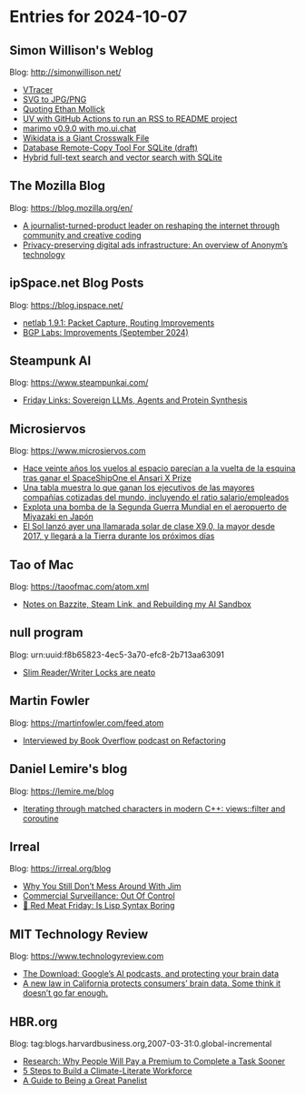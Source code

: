 # Entries for 2024-10-07
## Simon Willison's Weblog 
Blog: http://simonwillison.net/ 

- [VTracer](https://simonwillison.net/2024/Oct/7/vtracer/#atom-everything)
- [SVG to JPG/PNG](https://simonwillison.net/2024/Oct/6/svg-to-jpg-png/#atom-everything)
- [Quoting Ethan Mollick](https://simonwillison.net/2024/Oct/6/ethan-mollick/#atom-everything)
- [UV with GitHub Actions to run an RSS to README project](https://simonwillison.net/2024/Oct/5/uv-with-github-actions-to-run-an-rss-to-readme-project/#atom-everything)
- [marimo v0.9.0 with mo.ui.chat](https://simonwillison.net/2024/Oct/5/marimo-v090-with-mouichat/#atom-everything)
- [Wikidata is a Giant Crosswalk File](https://simonwillison.net/2024/Oct/5/wikidata-is-a-giant-crosswalk-file/#atom-everything)
- [Database Remote-Copy Tool For SQLite (draft)](https://simonwillison.net/2024/Oct/4/sqlite-rsync/#atom-everything)
- [Hybrid full-text search and vector search with SQLite](https://simonwillison.net/2024/Oct/4/hybrid-full-text-search-and-vector-search-with-sqlite/#atom-everything)
## The Mozilla Blog 
Blog: https://blog.mozilla.org/en/ 

- [A journalist-turned-product leader on reshaping the internet through community and creative coding](https://blog.mozilla.org/en/internet-culture/tawanda-kanhema/)
- [Privacy-preserving digital ads infrastructure: An overview of Anonym’s technology](https://blog.mozilla.org/en/products/anonym-technology-overview/)
## ipSpace.net Blog Posts 
Blog: https://blog.ipspace.net/ 

- [netlab 1.9.1: Packet Capture, Routing Improvements](https://blog.ipspace.net/2024/10/netlab-1-9-1-routing-instances/?utm_source=atom_feed)
- [BGP Labs: Improvements (September 2024)](https://blog.ipspace.net/2024/10/bgp-labs-improvements/?utm_source=atom_feed)
## Steampunk AI 
Blog: https://www.steampunkai.com/ 

- [Friday Links: Sovereign LLMs, Agents and Protein Synthesis](https://www.steampunkai.com/friday-links-sovereign-llms-agents-and-protein-synthesis/)
## Microsiervos 
Blog: https://www.microsiervos.com 

- [Hace veinte años los vuelos al espacio parecían a la vuelta de la esquina tras ganar el SpaceShipOne el Ansari X Prize](https://www.microsiervos.com/archivo/espacio/veinte-anos-spaceshipone-ansari-x-prize.html)
- [Una tabla muestra lo que ganan los ejecutivos de las mayores compañías cotizadas del mundo, incluyendo el ratio salario/empleados](https://www.microsiervos.com/archivo/economia/una-tabla-muestra-lo-que-ganan-los-ejecutivos-de-las-mayores-companias-cotizadas-del-mundo-incluyendo-el-ratio-salarioempleados.html)
- [Explota una bomba de la Segunda Guerra Mundial en el aeropuerto de Miyazaki en Japón](https://www.microsiervos.com/archivo/aerotrastorno/explota-bomba-segunda-guerra-mundial-aeropuerto-miyazaki-japon.html)
- [El Sol lanzó ayer una llamarada solar de clase X9,0, la mayor desde 2017, y llegará a la Tierra durante los próximos días](https://www.microsiervos.com/archivo/ciencia/sol-lanzo-llamarada-solar-clase-x90-mayor-desde-2017.html)
## Tao of Mac 
Blog: https://taoofmac.com/atom.xml 

- [Notes on Bazzite, Steam Link, and Rebuilding my AI Sandbox](https://taoofmac.com/space/notes/2024/10/05/2130)
## null program 
Blog: urn:uuid:f8b65823-4ec5-3a70-efc8-2b713aa63091 

- [Slim Reader/Writer Locks are neato](https://nullprogram.com/blog/2024/10/03/)
## Martin Fowler 
Blog: https://martinfowler.com/feed.atom 

- [Interviewed by Book Overflow podcast on Refactoring](https://www.youtube.com/watch?v=CjCJ76oZXTE)
## Daniel Lemire's blog 
Blog: https://lemire.me/blog 

- [Iterating through matched characters in modern C++: views::filter and coroutine](https://lemire.me/blog/2024/10/06/iterating-through-matched-characters-in-modern-c-viewsfilter-and-coroutine/)
## Irreal 
Blog: https://irreal.org/blog 

- [Why You Still Don’t Mess Around With Jim](https://irreal.org/blog/?p=12499)
- [Commercial Surveillance: Out Of Control](https://irreal.org/blog/?p=12497)
- [🥩 Red Meat Friday: Is Lisp Syntax Boring](https://irreal.org/blog/?p=12495)
## MIT Technology Review 
Blog: https://www.technologyreview.com 

- [The Download: Google’s AI podcasts, and protecting your brain data](https://www.technologyreview.com/2024/10/04/1104991/the-download-googles-ai-podcasts-and-protecting-your-brain-data/)
- [A new law in California protects consumers’ brain data. Some think it doesn’t go far enough.](https://www.technologyreview.com/2024/10/04/1104972/law-california-protects-brain-data-doesnt-go-far-enough/)
## HBR.org 
Blog: tag:blogs.harvardbusiness.org,2007-03-31:0.global-incremental 

- [Research: Why People Will Pay a Premium to Complete a Task Sooner](https://hbr.org/2024/10/research-why-people-will-pay-a-premium-to-complete-a-task-sooner)
- [5 Steps to Build a Climate-Literate Workforce](https://hbr.org/2024/10/5-steps-to-build-a-climate-literate-workforce)
- [A Guide to Being a Great Panelist](https://hbr.org/2024/10/a-guide-to-being-a-great-panelist)